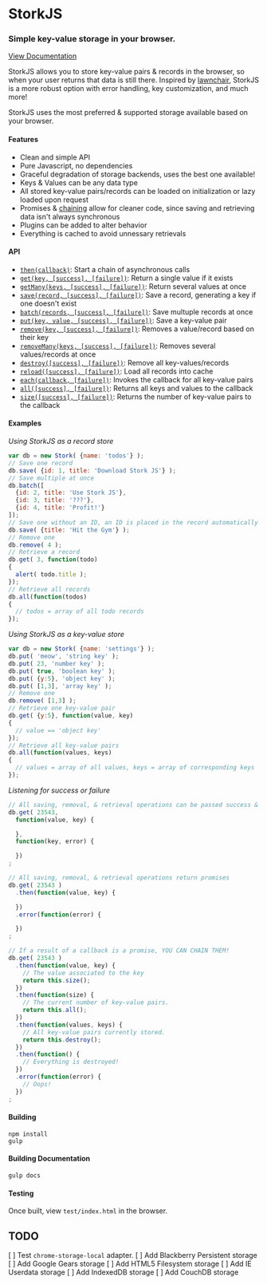 # StorkJS
### Simple key-value storage in your browser. 

[View Documentation](http://clickermonkey.github.io/storkjs)

StorkJS allows you to store key-value pairs & records in the browser, so when your user returns that data is still there.
Inspired by [lawnchair](http://brian.io/lawnchair/), StorkJS is a more robust option with error handling, key customization, and much more!

StorkJS uses the most preferred & supported storage available based on your browser.

#### Features
- Clean and simple API
- Pure Javascript, no dependencies
- Graceful degradation of storage backends, uses the best one available!
- Keys & Values can be any data type
- All stored key-value pairs/records can be loaded on initialization or lazy loaded upon request
- Promises & [chaining](#chainingExample) allow for cleaner code, since saving and retrieving data
   isn't always synchronous
- Plugins can be added to alter behavior
- Everything is cached to avoid unnessary retrievals

#### API
- [`then(callback)`](http://clickermonkey.github.io/storkjs/Stork#then): Start a chain of asynchronous calls
- [`get(key, [success], [failure])`](http://clickermonkey.github.io/storkjs/Stork#get): Return a single value if it exists
- [`getMany(keys, [success], [failure])`](http://clickermonkey.github.io/storkjs/Stork#getMany): Return several values at once
- [`save(record, [success], [failure])`](http://clickermonkey.github.io/storkjs/Stork#save): Save a record, generating a key if one doesn't exist
- [`batch(records, [success], [failure])`](http://clickermonkey.github.io/storkjs/Stork#batch): Save multuple records at once
- [`put(key, value, [success], [failure])`](http://clickermonkey.github.io/storkjs/Stork#put): Save a key-value pair
- [`remove(key, [success], [failure])`](http://clickermonkey.github.io/storkjs/Stork#remove): Removes a value/record based on their key
- [`removeMany(keys, [success], [failure])`](http://clickermonkey.github.io/storkjs/Stork#removeMany): Removes several values/records at once
- [`destroy([success], [failure])`](http://clickermonkey.github.io/storkjs/Stork#destroy): Remove all key-values/records
- [`reload([success], [failure])`](http://clickermonkey.github.io/storkjs/Stork#reload): Load all records into cache
- [`each(callback, [failure])`](http://clickermonkey.github.io/storkjs/Stork#each): Invokes the callback for all key-value pairs
- [`all([success], [failure])`](http://clickermonkey.github.io/storkjs/Stork#all): Returns all keys and values to the callback
- [`size([success], [failure])`](http://clickermonkey.github.io/storkjs/Stork#size): Returns the number of key-value pairs to the callback

#### Examples
*Using StorkJS as a record store*

```javascript
var db = new Stork( {name: 'todos'} );
// Save one record
db.save( {id: 1, title: 'Download Stork JS'} );
// Save multiple at once
db.batch([
  {id: 2, title: 'Use Stork JS'},
  {id: 3, title: '???'},
  {id: 4, title: 'Profit!'}
]);
// Save one without an ID, an ID is placed in the record automatically
db.save( {title: 'Hit the Gym'} );
// Remove one
db.remove( 4 );
// Retrieve a record
db.get( 3, function(todo) 
{
  alert( todo.title );
});
// Retrieve all records
db.all(function(todos) 
{
  // todos = array of all todo records
});
```

*Using StorkJS as a key-value store*
```javascript
var db = new Stork( {name: 'settings'} );
db.put( 'meow', 'string key' );
db.put( 23, 'number key' );
db.put( true, 'boolean key' );
db.put( {y:5}, 'object key' );
db.put( [1,3], 'array key' );
// Remove one
db.remove( [1,3] );
// Retrieve one key-value pair
db.get( {y:5}, function(value, key)
{
  // value == 'object key'
});
// Retrieve all key-value pairs
db.all(function(values, keys)
{
  // values = array of all values, keys = array of corresponding keys
});
```

<span id="chainingExample"></span>
*Listening for success or failure*
```javascript
// All saving, removal, & retrieval operations can be passed success & failure callbacks
db.get( 23543,
  function(value, key) {

  },
  function(key, error) {

  })
;

// All saving, removal, & retrieval operations return promises
db.get( 23543 )
  .then(function(value, key) {

  })
  .error(function(error) {

  })
;

// If a result of a callback is a promise, YOU CAN CHAIN THEM!
db.get( 23543 )
  .then(function(value, key) {
    // The value associated to the key
    return this.size();
  })
  .then(function(size) {
    // The current number of key-value pairs.
    return this.all();
  })
  .then(function(values, keys) {
    // All key-value pairs currently stored.
    return this.destroy();
  })
  .then(function() {
    // Everything is destroyed!
  })
  .error(function(error) {
    // Oops!
  })
;
```

#### Building

```
npm install
gulp
```

#### Building Documentation
```
gulp docs
```

#### Testing
Once built, view `test/index.html` in the browser.

## TODO
[ ] Test `chrome-storage-local` adapter.
[ ] Add Blackberry Persistent storage
[ ] Add Google Gears storage
[ ] Add HTML5 Filesystem storage
[ ] Add IE Userdata storage
[ ] Add IndexedDB storage
[ ] Add CouchDB storage